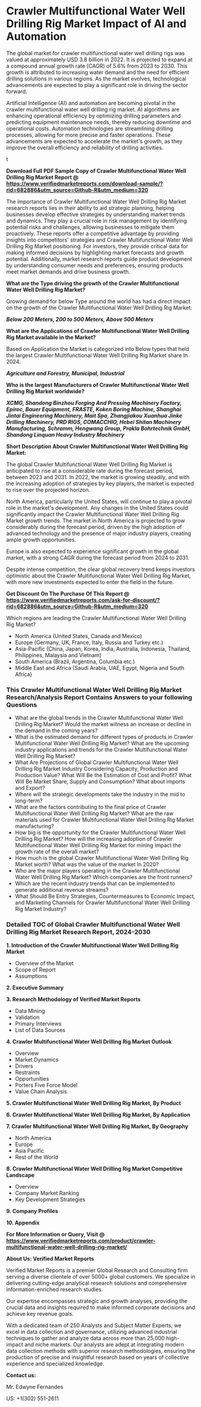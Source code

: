 <meta name="title" content="Global Crawler Multifunctional Water Well Drilling Rig Market Impact of AI and Automation"><meta name="description" content="The global market for crawler multifunctional water well drilling rigs was valued at approximately USD 3.8 billion in 2022. It is projected to expand at a compound ann"><meta name="title" content="Crawler Multifunctional Water Well Drilling Rig Market Size, Share, Scope, Trends, Growth, Opportunities, Analysis, Forecast"><h1>Crawler Multifunctional Water Well Drilling Rig Market Impact of AI and Automation</h1><p>The global market for crawler multifunctional water well drilling rigs was valued at approximately USD 3.8 billion in 2022. It is projected to expand at a compound annual growth rate (CAGR) of 5.6% from 2023 to 2030. This growth is attributed to increasing water demand and the need for efficient drilling solutions in various regions. As the market evolves, technological advancements are expected to play a significant role in driving the sector forward.</p><p>Artificial Intelligence (AI) and automation are becoming pivotal in the crawler multifunctional water well drilling rig market. AI algorithms are enhancing operational efficiency by optimizing drilling parameters and predicting equipment maintenance needs, thereby reducing downtime and operational costs. Automation technologies are streamlining drilling processes, allowing for more precise and faster operations. These advancements are expected to accelerate the market's growth, as they improve the overall efficiency and reliability of drilling activities.</p>t</p><p id="" class=""><strong>Download Full PDF Sample Copy of Crawler Multifunctional Water Well Drilling Rig Market Report @ <a href="https://www.verifiedmarketreports.com/download-sample/?rid=682886&utm_source=Github-R&utm_medium=320" target="_blank">https://www.verifiedmarketreports.com/download-sample/?rid=682886&utm_source=Github-R&utm_medium=320</a></strong></p><p>The importance of&nbsp;Crawler Multifunctional Water Well Drilling Rig Market research reports lies in their ability to aid strategic planning, helping businesses develop effective strategies by understanding market trends and dynamics. They play a crucial role in risk management by identifying potential risks and challenges, allowing businesses to mitigate them proactively. These reports offer a competitive advantage by providing insights into competitors' strategies and Crawler Multifunctional Water Well Drilling Rig Market positioning. For investors, they provide critical data for making informed decisions by highlighting market forecasts and growth potential. Additionally, market research reports guide product development by understanding consumer needs and preferences, ensuring products meet market demands and drive business growth.</p><p><strong>What are the&nbsp;Type driving the growth of the Crawler Multifunctional Water Well Drilling Rig Market?</strong></p><p id="" class="">Growing demand for below Type around the world has had a direct impact on the growth of the Crawler Multifunctional Water Well Drilling Rig Market:</p><em><strong>Below 200 Meters, 200 to 500 Meters, Above 500 Meters</strong></em></p><strong>What are the&nbsp;Applications&nbsp;of Crawler Multifunctional Water Well Drilling Rig Market available in the Market?</strong></p><p id="" class="">Based on Application the Market is categorized into Below types that held the largest Crawler Multifunctional Water Well Drilling Rig Market share In 2024.</p><em><strong>Agriculture and Forestry, Municipal, Industrial</strong></em></p><strong>Who is the largest Manufacturers of Crawler Multifunctional Water Well Drilling Rig Market worldwide?</strong></p><p><em><strong>XCMG, Shandong Binzhou Forging And Pressing Machinery Factory, Epiroc, Bauer Equipment, FRASTE, Koken Boring Machine, Shanghai Jintai Engineering Machinery, Mait Spa, Zhangjiakou Xuanhua Jinke Drilling Machinery, PRD RIGS, COMACCHIO, Hebei Shitan Machinery Manufacturing, Schramm, Hengwang Group, Prakla Bohrtechnik GmbH, Shandong Linquan Heavy Industry Machinery</strong></em></p><p id="" class=""><strong>Short Description About Crawler Multifunctional Water Well Drilling Rig Market:</strong></p><p>The global Crawler Multifunctional Water Well Drilling Rig Market is anticipated to rise at a considerable rate during the forecast period, between 2023 and 2031. In 2022, the market is growing steadily, and with the increasing adoption of strategies by key players, the market is expected to rise over the projected horizon.</p><p>North America, particularly the United States, will continue to play a pivotal role in the market's development. Any changes in the United States could significantly impact the Crawler Multifunctional Water Well Drilling Rig Market growth trends. The market in North America is projected to grow considerably during the forecast period, driven by the high adoption of advanced technology and the presence of major industry players, creating ample growth opportunities.</p><p>Europe is also expected to experience significant growth in the global market, with a strong CAGR during the forecast period from 2024 to 2031.</p><p>Despite intense competition, the clear global recovery trend keeps investors optimistic about the Crawler Multifunctional Water Well Drilling Rig Market, with more new investments expected to enter the field in the future.</p><p id="" class=""><strong>Get Discount On The Purchase Of This Report @ <a href="https://www.verifiedmarketreports.com/ask-for-discount/?rid=682886&utm_source=Github-R&utm_medium=320" target="_blank">https://www.verifiedmarketreports.com/ask-for-discount/?rid=682886&utm_source=Github-R&utm_medium=320</a></strong></p>Which regions are leading the Crawler Multifunctional Water Well Drilling Rig Market?</p><ul><li>North America (United States, Canada and Mexico)</li><li>Europe (Germany, UK, France, Italy, Russia and Turkey etc.)</li><li>Asia-Pacific (China, Japan, Korea, India, Australia, Indonesia, Thailand, Philippines, Malaysia and Vietnam)</li><li>South America (Brazil, Argentina, Columbia etc.)</li><li>Middle East and Africa (Saudi Arabia, UAE, Egypt, Nigeria and South Africa)</li></ul><h3 id="" class="">This Crawler Multifunctional Water Well Drilling Rig Market Research/Analysis Report Contains Answers to your following Questions</h3><ul><li>What are the global trends in the Crawler Multifunctional Water Well Drilling Rig Market? Would the market witness an increase or decline in the demand in the coming years?</li><li>What is the estimated demand for different types of products in Crawler Multifunctional Water Well Drilling Rig Market? What are the upcoming industry applications and trends for the Crawler Multifunctional Water Well Drilling Rig Market?</li><li>What Are Projections of Global Crawler Multifunctional Water Well Drilling Rig Market Industry Considering Capacity, Production and Production Value? What Will Be the Estimation of Cost and Profit? What Will Be Market Share, Supply and Consumption? What about imports and Export?</li><li>Where will the strategic developments take the industry in the mid to long-term?</li><li>What are the factors contributing to the final price of Crawler Multifunctional Water Well Drilling Rig Market? What are the raw materials used for Crawler Multifunctional Water Well Drilling Rig Market manufacturing?</li><li>How big is the opportunity for the Crawler Multifunctional Water Well Drilling Rig Market? How will the increasing adoption of Crawler Multifunctional Water Well Drilling Rig Market for mining impact the growth rate of the overall market?</li><li>How much is the global Crawler Multifunctional Water Well Drilling Rig Market worth? What was the value of the market In 2020?</li><li>Who are the major players operating in the Crawler Multifunctional Water Well Drilling Rig Market? Which companies are the front runners?</li><li>Which are the recent industry trends that can be implemented to generate additional revenue streams?</li><li>What Should Be Entry Strategies, Countermeasures to Economic Impact, and Marketing Channels for Crawler Multifunctional Water Well Drilling Rig Market Industry?</li></ul><h3 id="" class="">Detailed TOC of Global Crawler Multifunctional Water Well Drilling Rig Market Research Report, 2024-2030</h3><p id="" class=""><strong>1. Introduction of the Crawler Multifunctional Water Well Drilling Rig Market</strong></p><ul><li>Overview of the Market</li><li>Scope of Report</li><li>Assumptions</li></ul><p id="" class=""><strong>2. Executive Summary</strong></p><p id="" class=""><strong>3. Research Methodology of Verified Market Reports</strong></p><ul><li>Data Mining</li><li>Validation</li><li>Primary Interviews</li><li>List of Data Sources</li></ul><p id="" class=""><strong>4. Crawler Multifunctional Water Well Drilling Rig Market Outlook</strong></p><ul><li>Overview</li><li>Market Dynamics</li><li>Drivers</li><li>Restraints</li><li>Opportunities</li><li>Porters Five Force Model</li><li>Value Chain Analysis</li></ul><p id="" class=""><strong>5. Crawler Multifunctional Water Well Drilling Rig Market, By Product</strong></p><p id="" class=""><strong>6. Crawler Multifunctional Water Well Drilling Rig Market, By Application</strong></p><p id="" class=""><strong>7. Crawler Multifunctional Water Well Drilling Rig Market, By Geography</strong></p><ul><li>North America</li><li>Europe</li><li>Asia Pacific</li><li>Rest of the World</li></ul><p id="" class=""><strong>8. Crawler Multifunctional Water Well Drilling Rig Market Competitive Landscape</strong></p><ul><li>Overview</li><li>Company Market Ranking</li><li>Key Development Strategies</li></ul><p id="" class=""><strong>9. Company Profiles</strong></p><p id="" class=""><strong>10. Appendix</strong></p><p id="" class=""><strong>For More Information or Query, Visit @ <a href="https://www.verifiedmarketreports.com/product/crawler-multifunctional-water-well-drilling-rig-market/" target="_blank">https://www.verifiedmarketreports.com/product/crawler-multifunctional-water-well-drilling-rig-market/</a></strong></p><p id="" class=""><strong>About Us: Verified Market Reports</strong></p><p id="" class="">Verified Market Reports is a premier Global Research and Consulting firm serving a diverse clientele of over 5000+ global customers. We specialize in delivering cutting-edge analytical research solutions and comprehensive information-enriched research studies.</p><p id="" class="">Our expertise encompasses strategic and growth analyses, providing the crucial data and insights required to make informed corporate decisions and achieve key revenue goals.</p><p id="" class="">With a dedicated team of 250 Analysts and Subject Matter Experts, we excel in data collection and governance, utilizing advanced industrial techniques to gather and analyze data across more than 25,000 high-impact and niche markets. Our analysts are adept at integrating modern data collection methods with superior research methodologies, ensuring the production of precise and insightful research based on years of collective experience and specialized knowledge.</p><p id="" class=""><strong>Contact us:</strong></p><p id="" class="">Mr. Edwyne Fernandes</p><p id="" class="">US: +1(302) 551-2611</p>